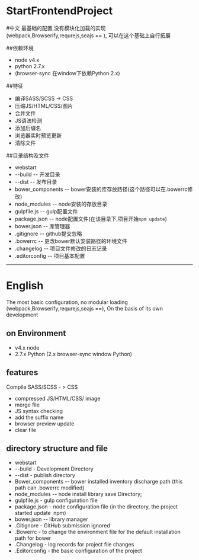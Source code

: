 # StartFrontendProject

#中文
最基础的配置,没有模块化加载的实现(webpack,Browserify,requrejs,seajs == ),
可以在这个基础上自行拓展

##依赖环境
- node v4.x
- python 2.7.x
 - (browser-sync 在window下依赖Python 2.x)


##特征
- 编译SASS/SCSS -> CSS
- 压缩JS/HTML/CSS/图片
- 合并文件
- JS语法检测
- 添加后缀名
- 浏览器实时预览更新
- 清除文件


##目录结构及文件
- webstart
 - --build -- 开发目录
 - --dist -- 发布目录
- bower_components -- bower安装的库存放路径(这个路径可以在.bowerrc修改)
- node_modules -- node安装的存放目录
- gulpfile.js -- gulp配置文件
- package.json -- node配置文件(在该目录下,项目开始`npm update`)
- bower.json -- 库管理器
- .gitignore -- github提交忽略
- .bowerrc -- 更改bower默认安装路径的环境文件
- .changelog -- 项目文件修改的日志记录
- .editorconfig -- 项目基本配置

------------

# English

The most basic configuration, no modular loading (webpack,Browserify,requrejs,seajs ==),
On the basis of its own development
## on Environment
- v4.x node
- 2.7.x Python
(2.x browser-sync window Python)

## features
Compile SASS/SCSS - > CSS
- compressed JS/HTML/CSS/ image
- merge file
- JS syntax checking
- add the suffix name
- browser preview update
- clear file

## directory structure and file
- webstart
- --build - Development Directory
- --dist - publish directory
- Bower_components -- bower installed inventory discharge path (this path can .bowerrc modified)
- node_modules -- node install library save Directory;
- gulpfile.js - gulp configuration file
- package.json - node configuration file (in the directory, the project started update` `npm)
- bower.json -- library manager
- .Gitignore - GitHub submission ignored
- .Bowerrc - to change the environment file for the default installation path for bower
- .Changelog - log records for project file changes
- .Editorconfig - the basic configuration of the project
